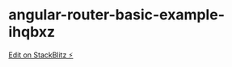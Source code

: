 # angular-router-basic-example-ihqbxz

[Edit on StackBlitz ⚡️](https://stackblitz.com/edit/angular-router-basic-example-ihqbxz)